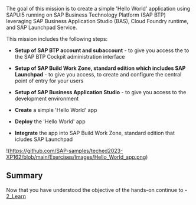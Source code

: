 The goal of this mission is to create a simple 'Hello World' application using SAPUI5 running on SAP Business Technology Platform (SAP BTP) leveraging SAP Business Application Studio (BAS), Cloud Foundry runtime, and SAP Launchpad Service.

This mission includes the following steps:

+ **Setup of SAP BTP account and subaccount** - to give you access the to the SAP BTP Cockpit administration interface

+ **Setup of SAP Build Work Zone, standard edition which includes SAP Launchpad** - to give you access, to create and configure the central point of entry for your users

+ **Setup of SAP Business Application Studio** - to give you access to the development environment

+ **Create** a simple 'Hello World' app

+ **Deploy** the 'Hello World' app

+ **Integrate** the app into SAP Build Work Zone, standard edition that icludes SAP Launchpad

!(https://github.com/SAP-samples/teched2023-XP162/blob/main/Exercises/Images/Hello_World_app.png)

## Summary

Now that you have understood the objective of the hands-on continue to - [2_Learn](https://github.com/SAP-samples/teched2023-XP162/blob/main/Exercises/1_Discover/2_Learn.md)
